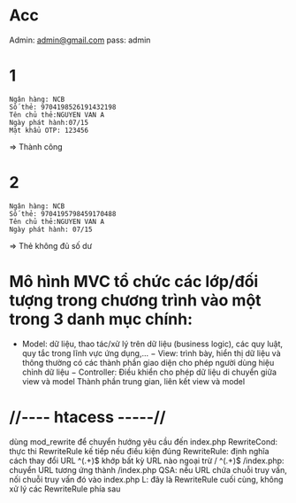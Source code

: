 # Acc
Admin: admin@gmail.com
pass: admin

# 1	
	Ngân hàng: NCB
	Số thẻ: 9704198526191432198
	Tên chủ thẻ:NGUYEN VAN A
	Ngày phát hành:07/15
	Mật khẩu OTP: 123456
=> Thành công

# 2	
	Ngân hàng: NCB
	Số thẻ: 9704195798459170488
	Tên chủ thẻ:NGUYEN VAN A
	Ngày phát hành: 07/15
=> Thẻ không đủ số dư

# Mô hình MVC tổ chức các lớp/đối tượng trong chương trình vào một trong 3 danh mục chính:
- Model: dữ liệu, thao tác/xử lý trên dữ liệu (business logic), các quy luật, quy tắc trong lĩnh vực ứng dụng,...
− View: trình bày, hiển thị dữ liệu và thông thường có các thành phần giao diện cho phép người dùng hiệu chỉnh dữ liệu
− Controller:
	Điều khiển cho phép dữ liệu di chuyển giữa view và model
	Thành phần trung gian, liên kết view và model

# //---- htacess -----//
dùng mod_rewrite để chuyển hướng yêu cầu đến index.php
RewriteCond: thực thi RewriteRule kế tiếp nếu điều kiện đúng
RewriteRule: định nghĩa cách thay đổi URL
	^(.+)$ khớp bất kỳ URL nào ngoại trừ /
	^(.+)$ /index.php: chuyển URL tương ứng thành /index.php
	QSA: nếu URL chứa chuỗi truy vấn, nối chuỗi truy vấn đó vào index.php
	L: đây là RewriteRule cuối cùng, không xử lý các RewriteRule phía sau


